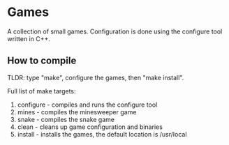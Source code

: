 # Games

A collection of small games. Configuration is done using the configure tool written in C++.

## How to compile

TLDR: type "make", configure the games, then "make install".

Full list of make targets:

1. configure - compiles and runs the configure tool
2. mines - compiles the minesweeper game
3. snake - compiles the snake game
4. clean - cleans up game configuration and binaries
5. install - installs the games, the default location is /usr/local
